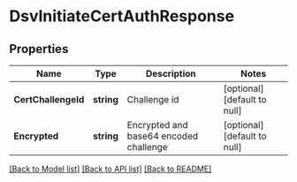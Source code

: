 # DsvInitiateCertAuthResponse

## Properties
Name | Type | Description | Notes
------------ | ------------- | ------------- | -------------
**CertChallengeId** | **string** | Challenge id | [optional] [default to null]
**Encrypted** | **string** | Encrypted and base64 encoded challenge | [optional] [default to null]

[[Back to Model list]](../README.md#documentation-for-models) [[Back to API list]](../README.md#documentation-for-api-endpoints) [[Back to README]](../README.md)


